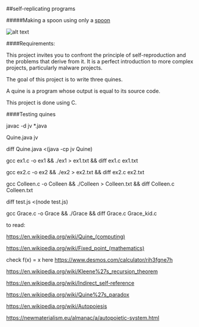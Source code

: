 ##self-replicating programs

#####Making a spoon using only a [spoon](https://youtu.be/OSfUUqNkrOQ)

![alt text](./spoon.png "spoon")

####Requirements:

This project invites you to confront the principle of self-reproduction and the problems that derive from it. It is a perfect introduction to more complex projects, particularly malware projects.

The goal of this project is to write three quines.

A quine is a program whose output is equal to its source code.

This project is done using C.

####Testing quines

javac -d jv *.java

Quine.java jv

diff Quine.java <(java -cp jv Quine)

gcc ex1.c -o ex1 && ./ex1 > ex1.txt && diff ex1.c ex1.txt

gcc ex2.c -o ex2 && ./ex2 > ex2.txt && diff ex2.c ex2.txt

gcc Colleen.c -o Colleen && ./Colleen > Colleen.txt && diff Colleen.c Colleen.txt

diff test.js <(node test.js)

gcc Grace.c -o Grace && ./Grace && diff Grace.c Grace_kid.c

to read:

https://en.wikipedia.org/wiki/Quine_(computing)

https://en.wikipedia.org/wiki/Fixed_point_(mathematics)

check f(x) = x here  https://www.desmos.com/calculator/rih3fgne7h

https://en.wikipedia.org/wiki/Kleene%27s_recursion_theorem

https://en.wikipedia.org/wiki/Indirect_self-reference

https://en.wikipedia.org/wiki/Quine%27s_paradox

https://en.wikipedia.org/wiki/Autopoiesis

https://newmaterialism.eu/almanac/a/autopoietic-system.html
